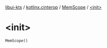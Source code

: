 [libui-ktx](../../index.md) / [kotlinx.cinterop](../index.md) / [MemScope](index.md) / [&lt;init&gt;](./-init-.md)

# &lt;init&gt;

`MemScope()`